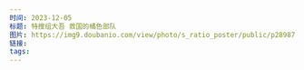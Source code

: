 ```yaml
---
时间: 2023-12-05
标题: 特搜组大吾 救国的橘色部队
图片: https://img9.doubanio.com/view/photo/s_ratio_poster/public/p2898776264.webp
链接: 
tags:
---
```




